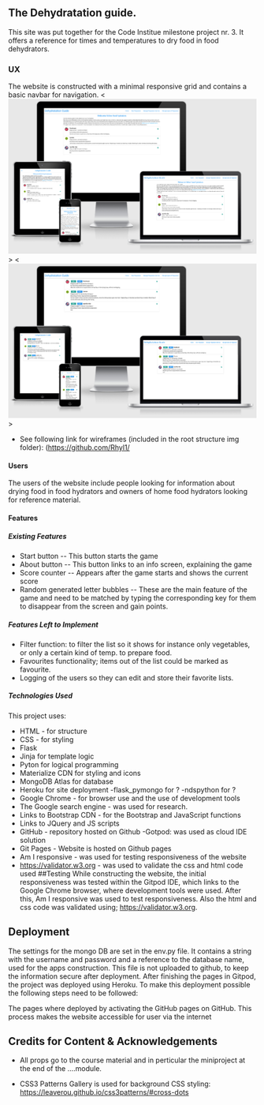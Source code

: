 ## The Dehydratation guide. 
This site was put together for the Code Institue milestone project nr. 3.
It offers a reference for times and temperatures to dry food in food dehydrators.

### UX
The website is constructed with a minimal responsive grid and contains a basic navbar for navigation.
<![alt](https://github.com/Rhyl1/Dehydratation-guide/blob/b466707ce6edfa175eccd7d1135412a3c626c932/static/img/responsive1.png)>
<![alt](https://github.com/Rhyl1/Dehydratation-guide/blob/b466707ce6edfa175eccd7d1135412a3c626c932/static/img/responsive2.png)>

- See following link for wireframes (included in the root structure img folder): 
(https://github.com/Rhyl1/

#### Users
The users of the website include people looking for information about drying food in food hydrators and owners of home food hydrators looking for reference material.


#### Features
##### Existing Features
- Start button -- This button starts the game
- About button -- This button links to an info screen, explaining the game
- Score counter -- Appears after the game starts and shows the current score
- Random generated letter bubbles -- These are the main feature of the game and need to be matched by typing the corresponding key for them to disappear from the screen and gain points.

##### Features Left to Implement
- Filter function: to filter the list so it shows for instance only vegetables, or only a certain kind of temp. to prepare food. 
- Favourites functionality; items out of the list could be marked as favourite.
- Logging of the users so they can edit and store their favorite lists.


##### Technologies Used
This project uses:

- HTML - for structure
- CSS - for styling
- Flask
- Jinja for template logic
- Pyton for logical programming
- Materialize CDN for styling and icons
- MongoDB Atlas for database
- Heroku for site deployment
-flask_pymongo for ?
-ndspython for ?
- Google Chrome - for browser use and the use of development tools
- The Google search engine - was used for research.
- Links to Bootstrap CDN - for the Bootstrap and JavaScript functions
- Links to JQuery and JS scripts
- GitHub - repository hosted on Github -Gotpod: was used as cloud IDE solution
- Git Pages - Website is hosted on Github pages
- Am I responsive - was used for testing responsiveness of the website
- https://validator.w3.org - was used to validate the css and html code used
##Testing
While constructing the website, the initial responsiveness was tested within the Gitpod IDE, which links to the Google Chrome browser, where development tools were used.
After this, Am I responsive was used to test responsiveness.
Also the html and css code was validated using; https://validator.w3.org. 

## Deployment
The settings for the mongo DB are set in the env.py file. It contains a string with the username and password and a reference to the database name, used for the apps construction. This file is 
not uploaded to github, to keep the information secure after deployment. After finishing the pages in Gitpod, the project was deployed using Heroku. 
To make this deployment possible the following steps need to be followed:

The pages where deployed by activating the GitHub pages on GitHub. This process makes the website accessible for user via the internet
## Credits for Content & Acknowledgements
- All props go to the course material and in perticular the miniproject at the end of the ....module.


- CSS3 Patterns Gallery is used for background CSS styling:
https://leaverou.github.io/css3patterns/#cross-dots
